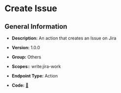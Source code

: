 # Create Issue

## General Information

- **Description:** An action that creates an Issue on Jira

- **Version:** 1.0.0
- **Group:** Others
- **Scopes:**: write:jira-work
- **Endpoint Type:** Action
- **Code:** [🔗](https://github.com/NangoHQ/integration-templates/tree/main/integrations/jira/actions/create-issue.ts)
